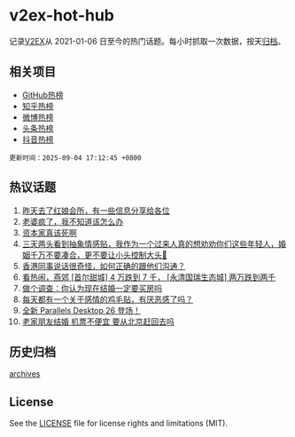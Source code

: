 # v2ex-hot-hub

 记录[V2EX](https://www.v2ex.com/)从 2021-01-06 日至今的热门话题。每小时抓取一次数据，按天[归档](archives)。
 
 ## 相关项目

- [GitHub热榜](https://github.com/lonnyzhang423/github-hot-hub)
- [知乎热榜](https://github.com/lonnyzhang423/zhihu-hot-hub)
- [微博热榜](https://github.com/lonnyzhang423/weibo-hot-hub)
- [头条热榜](https://github.com/lonnyzhang423/toutiao-hot-hub)
- [抖音热榜](https://github.com/lonnyzhang423/douyin-hot-hub)


 `更新时间：2025-09-04 17:12:45 +0800`

## 热议话题

1. [昨天去了红娘会所，有一些信息分享给各位](https://www.v2ex.com/t/1156960)
1. [老婆疯了，我不知道该怎么办](https://www.v2ex.com/t/1156983)
1. [资本家真该死啊](https://www.v2ex.com/t/1156917)
1. [三天两头看到抽象情感贴，我作为一个过来人真的想劝劝你们这些年轻人，婚姻千万不要凑合，更不要让小头控制大头🤣](https://www.v2ex.com/t/1157038)
1. [香港同事说话很奇怪，如何正确的跟他们沟通？](https://www.v2ex.com/t/1157052)
1. [看热闹，燕郊 [首尔甜城] 4 万跌到 7 千， [永清国瑞生态城] 两万跌到两千](https://www.v2ex.com/t/1156975)
1. [做个调查：你认为现在结婚一定要买房吗](https://www.v2ex.com/t/1156950)
1. [每天都有一个关于感情的鸡毛贴，有厌恶感了吗？](https://www.v2ex.com/t/1156993)
1. [全新 Parallels Desktop 26 登场！](https://www.v2ex.com/t/1156958)
1. [老家朋友结婚 机票不便宜 要从北京赶回去吗](https://www.v2ex.com/t/1157023)

## 历史归档

[archives](archives)

## License

See the [LICENSE](LICENSE) file for license rights and limitations (MIT).
